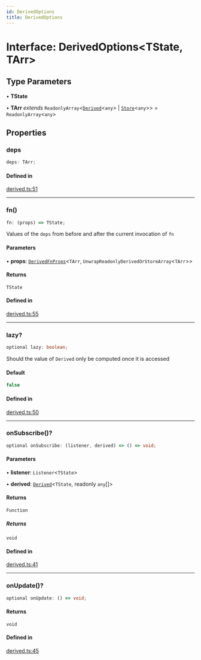 ```yaml
---
id: DerivedOptions
title: DerivedOptions
---
```


# Interface: DerivedOptions\<TState, TArr\>

## Type Parameters

• **TState**

• **TArr** *extends* `ReadonlyArray`\<[`Derived`](../classes/derived.md)\<`any`\> \| [`Store`](../classes/store.md)\<`any`\>\> = `ReadonlyArray`\<`any`\>

## Properties

### deps

```ts
deps: TArr;
```

#### Defined in

[derived.ts:51](https://github.com/TanStack/store/blob/main/packages/store/src/derived.ts#L51)

***

### fn()

```ts
fn: (props) => TState;
```

Values of the `deps` from before and after the current invocation of `fn`

#### Parameters

• **props**: [`DerivedFnProps`](derivedfnprops.md)\<`TArr`, `UnwrapReadonlyDerivedOrStoreArray`\<`TArr`\>\>

#### Returns

`TState`

#### Defined in

[derived.ts:55](https://github.com/TanStack/store/blob/main/packages/store/src/derived.ts#L55)

***

### lazy?

```ts
optional lazy: boolean;
```

Should the value of `Derived` only be computed once it is accessed

#### Default

```ts
false
```

#### Defined in

[derived.ts:50](https://github.com/TanStack/store/blob/main/packages/store/src/derived.ts#L50)

***

### onSubscribe()?

```ts
optional onSubscribe: (listener, derived) => () => void;
```

#### Parameters

• **listener**: `Listener`\<`TState`\>

• **derived**: [`Derived`](../classes/derived.md)\<`TState`, readonly `any`[]\>

#### Returns

`Function`

##### Returns

`void`

#### Defined in

[derived.ts:41](https://github.com/TanStack/store/blob/main/packages/store/src/derived.ts#L41)

***

### onUpdate()?

```ts
optional onUpdate: () => void;
```

#### Returns

`void`

#### Defined in

[derived.ts:45](https://github.com/TanStack/store/blob/main/packages/store/src/derived.ts#L45)
